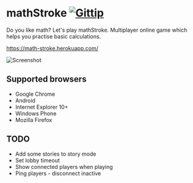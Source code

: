 mathStroke [![Gittip](https://raw.github.com/Onset/mathStroke/master/gittip.png)](https://www.gittip.com/Onset/)
==========

Do you like math? Let's play mathStroke. Multiplayer online game which helps you practise basic calculations.

https://math-stroke.herokuapp.com/

![Screenshot](https://raw.github.com/Onset/mathStroke/master/screenshot.png)

Supported browsers
--------
- Google Chrome
 - Android
- Internet Explorer 10+
 - Windows Phone
- Mozilla Firefox

TODO
--------
- Add some stories to story mode
- Set lobby timeout
- Show connected players when playing
- Ping players - disconnect inactive

